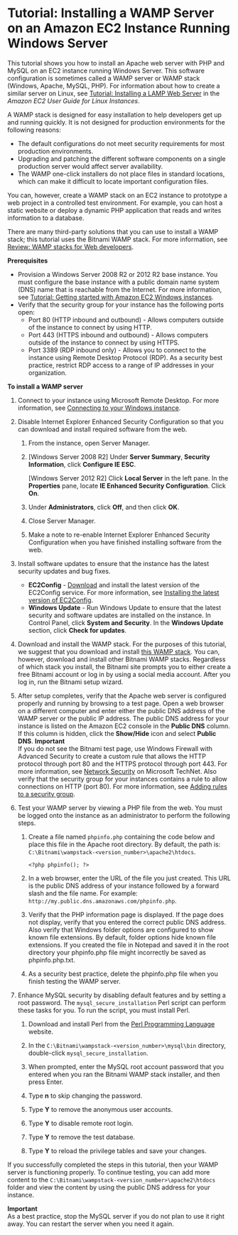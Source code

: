 # Tutorial: Installing a WAMP Server on an Amazon EC2 Instance Running Windows Server<a name="install-WAMP"></a>

This tutorial shows you how to install an Apache web server with PHP and MySQL on an EC2 instance running Windows Server\. This software configuration is sometimes called a WAMP server or WAMP stack \(Windows, Apache, MySQL, PHP\)\. For information about how to create a similar server on Linux, see [Tutorial: Installing a LAMP Web Server](https://docs.aws.amazon.com/AWSEC2/latest/UserGuide/install-LAMP.html) in the *Amazon EC2 User Guide for Linux Instances*\.

A WAMP stack is designed for easy installation to help developers get up and running quickly\. It is not designed for production environments for the following reasons:
+ The default configurations do not meet security requirements for most production environments\.
+ Upgrading and patching the different software components on a single production server would affect server availability\.
+ The WAMP one\-click installers do not place files in standard locations, which can make it difficult to locate important configuration files\.

You can, however, create a WAMP stack on an EC2 instance to prototype a web project in a controlled test environment\. For example, you can host a static website or deploy a dynamic PHP application that reads and writes information to a database\. 

There are many third\-party solutions that you can use to install a WAMP stack; this tutorial uses the Bitnami WAMP stack\. For more information, see [Review: WAMP stacks for Web developers](http://www.infoworld.com/d/application-development/review-wamp-stacks-web-developers-194346)\. 

**Prerequisites**
+ Provision a Windows Server 2008 R2 or 2012 R2 base instance\. You must configure the base instance with a public domain name system \(DNS\) name that is reachable from the Internet\. For more information, see [Tutorial: Getting started with Amazon EC2 Windows instances](EC2_GetStarted.md)\.
+ Verify that the security group for your instance has the following ports open:
  + Port 80 \(HTTP inbound and outbound\) \- Allows computers outside of the instance to connect by using HTTP\. 
  + Port 443 \(HTTPS inbound and outbound\) \- Allows computers outside of the instance to connect by using HTTPS\.
  + Port 3389 \(RDP inbound only\) \- Allows you to connect to the instance using Remote Desktop Protocol \(RDP\)\. As a security best practice, restrict RDP access to a range of IP addresses in your organization\.

**To install a WAMP server**

1. Connect to your instance using Microsoft Remote Desktop\. For more information, see [Connecting to your Windows instance](connecting_to_windows_instance.md)\.

1. Disable Internet Explorer Enhanced Security Configuration so that you can download and install required software from the web\.

   1. From the instance, open Server Manager\.

   1. \[Windows Server 2008 R2\] Under **Server Summary**, **Security Information**, click **Configure IE ESC**\.

      \[Windows Server 2012 R2\] Click **Local Server** in the left pane\. In the **Properties** pane, locate **IE Enhanced Security Configuration**\. Click **On**\.

   1. Under **Administrators**, click **Off**, and then click **OK**\.

   1. Close Server Manager\.

   1. Make a note to re\-enable Internet Explorer Enhanced Security Configuration when you have finished installing software from the web\.

1. Install software updates to ensure that the instance has the latest security updates and bug fixes\.
   + **EC2Config** \- [Download](https://s3.amazonaws.com/ec2-downloads-windows/EC2Config/EC2Install.zip) and install the latest version of the EC2Config service\. For more information, see [Installing the latest version of EC2Config](UsingConfig_Install.md)\.
   + **Windows Update** \- Run Windows Update to ensure that the latest security and software updates are installed on the instance\. In Control Panel, click **System and Security**\. In the **Windows Update** section, click **Check for updates**\.

1. Download and install the WAMP stack\. For the purposes of this tutorial, we suggest that you download and install [this WAMP stack](https://bitnami.com/stack/wamp)\. You can, however, download and install other Bitnami WAMP stacks\. Regardless of which stack you install, the Bitnami site prompts you to either create a free Bitnami account or log in by using a social media account\. After you log in, run the Bitnami setup wizard\.

1. After setup completes, verify that the Apache web server is configured properly and running by browsing to a test page\. Open a web browser on a different computer and enter either the public DNS address of the WAMP server or the public IP address\. The public DNS address for your instance is listed on the Amazon EC2 console in the **Public DNS** column\. If this column is hidden, click the **Show/Hide** icon and select **Public DNS**\.
**Important**  
If you do not see the Bitnami test page, use Windows Firewall with Advanced Security to create a custom rule that allows the HTTP protocol through port 80 and the HTTPS protocol through port 443\. For more information, see [Network Security](https://technet.microsoft.com/en-us/library/cc725616.aspx) on Microsoft TechNet\. Also verify that the security group for your instances contains a rule to allow connections on HTTP \(port 80\)\. For more information, see [Adding rules to a security group](working-with-security-groups.md#adding-security-group-rule)\.

1. Test your WAMP server by viewing a PHP file from the web\. You must be logged onto the instance as an administrator to perform the following steps\. 

   1. Create a file named `phpinfo.php` containing the code below and place this file in the Apache root directory\. By default, the path is: `C:\Bitnami\wampstack-<version_number>\apache2\htdocs`\.

      ```
      <?php phpinfo(); ?>
      ```

   1. In a web browser, enter the URL of the file you just created\. This URL is the public DNS address of your instance followed by a forward slash and the file name\. For example: `http://my.public.dns.amazonaws.com/phpinfo.php`\.

   1. Verify that the PHP information page is displayed\. If the page does not display, verify that you entered the correct public DNS address\. Also verify that Windows folder options are configured to show known file extensions\. By default, folder options hide known file extensions\. If you created the file in Notepad and saved it in the root directory your phpinfo\.php file might incorrectly be saved as phpinfo\.php\.txt\.

   1. As a security best practice, delete the phpinfo\.php file when you finish testing the WAMP server\.

1. Enhance MySQL security by disabling default features and by setting a root password\. The `mysql_secure_installation` Perl script can perform these tasks for you\. To run the script, you must install Perl\.

   1.  Download and install Perl from the [Perl Programming Language](http://www.perl.org/) website\.

   1. In the `C:\Bitnami\wampstack-<version_number>\mysql\bin` directory, double\-click `mysql_secure_installation`\.

   1. When prompted, enter the MySQL root account password that you entered when you ran the Bitnami WAMP stack installer, and then press Enter\.

   1. Type **n** to skip changing the password\.

   1. Type **Y** to remove the anonymous user accounts\.

   1. Type **Y** to disable remote root login\.

   1. Type **Y** to remove the test database\.

   1. Type **Y** to reload the privilege tables and save your changes\.

If you successfully completed the steps in this tutorial, then your WAMP server is functioning properly\. To continue testing, you can add more content to the `C:\Bitnami\wampstack-<version_number>\apache2\htdocs` folder and view the content by using the public DNS address for your instance\.

**Important**  
As a best practice, stop the MySQL server if you do not plan to use it right away\. You can restart the server when you need it again\.